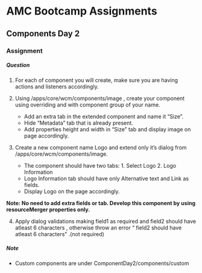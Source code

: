 # AMC Bootcamp Assignments
## Components Day 2
### Assignment


##### Question

1. For each of component you will create, make sure you are having actions and listeners accordingly.

2. Using /apps/core/wcm/components/image , create your component using overriding and with component group of your name.
    * Add an extra tab in the extended component and name it “Size”.
    * Hide “Metadata” tab that is already present. 
    * Add properties  height and width in “Size” tab and  display image on page accordingly. 

3. Create a new component name Logo and extend only it’s dialog from /apps/core/wcm/components/image. 
    * The component should have two tabs: 1. Select Logo 2. Logo Information
    * Logo Information tab should have only Alternative text and Link as fields.
    * Display Logo on the page accordingly.

**Note: No need to add extra fields or tab. Develop this component by using resourceMerger properties only.**

4. Apply dialog validations making field1 as required and field2 should have atleast 6 characters , otherwise throw an error “ field2 should have atleast 6 characters” .(not required)



##### Note
- Custom components are under ComponentDay2/components/custom
